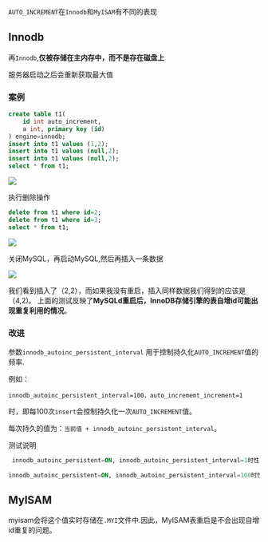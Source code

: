 `AUTO_INCREMENT`在`Innodb`和`MyISAM`有不同的表现

## Innodb

再`Innodb`,**仅被存储在主内存中，而不是存在磁盘上**

服务器启动之后会重新获取最大值

### 案例

```sql
create table t1(
    id int auto_increment, 
    a int, primary key (id)
) engine=innodb;
insert into t1 values (1,2);
insert into t1 values (null,2);
insert into t1 values (null,2);
select * from t1;
```

![](https://youpaiyun.zongqilive.cn/image/006tKfTcgy1g0pnle1l7pj31am090glf.jpg)

执行删除操作

```sql
delete from t1 where id=2;
delete from t1 where id=3;
select * from t1;
```

![](https://youpaiyun.zongqilive.cn/image/006tKfTcly1g0pnm2jxpdj31b6050a9u.jpg)



关闭MySQL，再启动MySQL,然后再插入一条数据

![](https://youpaiyun.zongqilive.cn/image/006tKfTcgy1g0pnly0hvhj31bg06oq2q.jpg)

我们看到插入了（2,2），而如果我没有重启，插入同样数据我们得到的应该是（4,2)。 上面的测试反映了**MySQLd重启后，InnoDB存储引擎的表自增id可能出现重复利用的情况**。

### 改进

参数`innodb_autoinc_persistent_interval` 用于控制持久化`AUTO_INCREMENT`值的频率.

例如： 

```
innodb_autoinc_persistent_interval=100，auto_incrememt_increment=1
```

时，即每100次`insert`会控制持久化一次`AUTO_INCREMENT`值。

每次持久的值为：`当前值 + innodb_autoinc_persistent_interval`。



测试说明

```sql
 innodb_autoinc_persistent=ON, innodb_autoinc_persistent_interval=1时性能损耗在%1以下。
 
innodb_autoinc_persistent=ON, innodb_autoinc_persistent_interval=100时性能损耗可以忽略。
```



## MyISAM

myisam会将这个值实时存储在`.MYI`文件中.因此，MyISAM表重启是不会出现自增id重复的问题。











